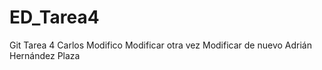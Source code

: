 # ED_Tarea4
Git Tarea 4
Carlos
Modifico
Modificar otra vez
Modificar de nuevo
Adrián Hernández Plaza
